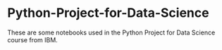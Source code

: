 # Python-Project-for-Data-Science
These are some notebooks used in the Python Project for Data Science course from IBM.
